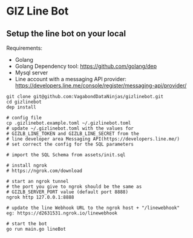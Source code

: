 # GIZ Line Bot

## Setup the line bot on your local

Requirements: 

* Golang
* Golang Dependency tool: https://github.com/golang/dep
* Mysql server
* Line account with a messaging API provider: https://developers.line.me/console/register/messaging-api/provider/

```
git clone git@github.com:VagabondDataNinjas/gizlinebot.git
cd gizlinebot
dep install

# config file
cp .gizlinebot.example.toml ~/.gizlinebot.toml
# update ~/.gizlinebot.toml with the values for
# GIZLB_LINE_TOKEN and GIZLB_LINE_SECRET from the
# line developer area Messaging API(https://developers.line.me/)
# set correct the config for the SQL parameters

# import the SQL Schema from assets/init.sql

# install ngrok
# https://ngrok.com/download

# start an ngrok tunnel
# the port you give to ngrok should be the same as
# GIZLB_SERVER_PORT value (default port 8888)
ngrok http 127.0.0.1:8888

# update the line Webhook URL to the ngrok host + "/linewebhook"
eg: https://d2631531.ngrok.io/linewebhook

# start the bot
go run main.go lineBot
```
